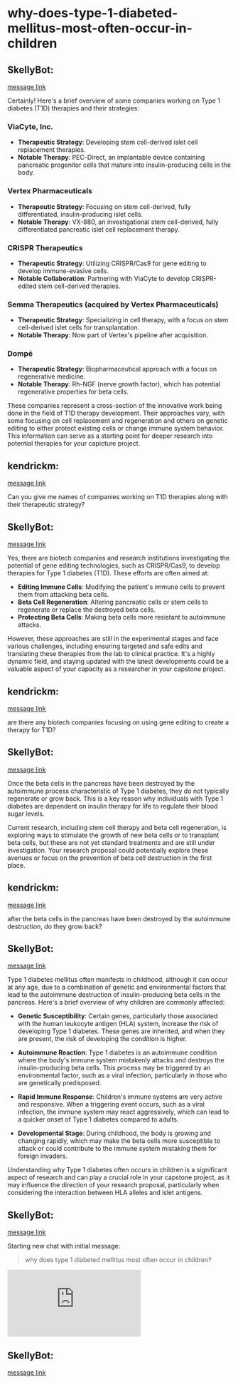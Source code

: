 # why-does-type-1-diabeted-mellitus-most-often-occur-in-children

## **SkellyBot**:

 [message link](https://discord.com/channels/1194766712680222800/1212980287575826443/1212982469331255348) 

 Certainly! Here's a brief overview of some companies working on Type 1 diabetes (T1D) therapies and their strategies:

### ViaCyte, Inc.
- **Therapeutic Strategy**: Developing stem cell-derived islet cell replacement therapies.
- **Notable Therapy**: PEC-Direct, an implantable device containing pancreatic progenitor cells that mature into insulin-producing cells in the body.

### Vertex Pharmaceuticals
- **Therapeutic Strategy**: Focusing on stem cell-derived, fully differentiated, insulin-producing islet cells.
- **Notable Therapy**: VX-880, an investigational stem cell-derived, fully differentiated pancreatic islet cell replacement therapy.

### CRISPR Therapeutics
- **Therapeutic Strategy**: Utilizing CRISPR/Cas9 for gene editing to develop immune-evasive cells.
- **Notable Collaboration**: Partnering with ViaCyte to develop CRISPR-edited stem cell-derived therapies.

### Semma Therapeutics (acquired by Vertex Pharmaceuticals)
- **Therapeutic Strategy**: Specializing in cell therapy, with a focus on stem cell-derived islet cells for transplantation.
- **Notable Therapy**: Now part of Vertex's pipeline after acquisition.

### Dompé
- **Therapeutic Strategy**: Biopharmaceutical approach with a focus on regenerative medicine.
- **Notable Therapy**: Rh-NGF (nerve growth factor), which has potential regenerative properties for beta cells.

These companies represent a cross-section of the innovative work being done in the field of T1D therapy development. Their approaches vary, with some focusing on cell replacement and regeneration and others on genetic editing to either protect existing cells or change immune system behavior. This information can serve as a starting point for deeper research into potential therapies for your capicture project.

## **kendrickm**:

 [message link](https://discord.com/channels/1194766712680222800/1212980287575826443/1212982466189598760) 

 Can you give me names of companies working on T1D therapies along with their therapeutic strategy?

## **SkellyBot**:

 [message link](https://discord.com/channels/1194766712680222800/1212980287575826443/1212982251336507402) 

 Yes, there are biotech companies and research institutions investigating the potential of gene editing technologies, such as CRISPR/Cas9, to develop therapies for Type 1 diabetes (T1D). These efforts are often aimed at:

- **Editing Immune Cells**: Modifying the patient's immune cells to prevent them from attacking beta cells.
- **Beta Cell Regeneration**: Altering pancreatic cells or stem cells to regenerate or replace the destroyed beta cells.
- **Protecting Beta Cells**: Making beta cells more resistant to autoimmune attacks.

However, these approaches are still in the experimental stages and face various challenges, including ensuring targeted and safe edits and translating these therapies from the lab to clinical practice. It's a highly dynamic field, and staying updated with the latest developments could be a valuable aspect of your capacity as a researcher in your capstone project.

## **kendrickm**:

 [message link](https://discord.com/channels/1194766712680222800/1212980287575826443/1212982249612517428) 

 are there any biotech companies focusing on using gene editing to create a therapy for T1D?

## **SkellyBot**:

 [message link](https://discord.com/channels/1194766712680222800/1212980287575826443/1212980832013389924) 

 Once the beta cells in the pancreas have been destroyed by the autoimmune process characteristic of Type 1 diabetes, they do not typically regenerate or grow back. This is a key reason why individuals with Type 1 diabetes are dependent on insulin therapy for life to regulate their blood sugar levels. 

Current research, including stem cell therapy and beta cell regeneration, is exploring ways to stimulate the growth of new beta cells or to transplant beta cells, but these are not yet standard treatments and are still under investigation. Your research proposal could potentially explore these avenues or focus on the prevention of beta cell destruction in the first place.

## **kendrickm**:

 [message link](https://discord.com/channels/1194766712680222800/1212980287575826443/1212980830348251157) 

 after the beta cells in the pancreas have been destroyed by the autoimmune destruction, do they grow back?

## **SkellyBot**:

 [message link](https://discord.com/channels/1194766712680222800/1212980287575826443/1212980298912895046) 

 Type 1 diabetes mellitus often manifests in childhood, although it can occur at any age, due to a combination of genetic and environmental factors that lead to the autoimmune destruction of insulin-producing beta cells in the pancreas. Here's a brief overview of why children are commonly affected:

- **Genetic Susceptibility**: Certain genes, particularly those associated with the human leukocyte antigen (HLA) system, increase the risk of developing Type 1 diabetes. These genes are inherited, and when they are present, the risk of developing the condition is higher.

- **Autoimmune Reaction**: Type 1 diabetes is an autoimmune condition where the body's immune system mistakenly attacks and destroys the insulin-producing beta cells. This process may be triggered by an environmental factor, such as a viral infection, particularly in those who are genetically predisposed.

- **Rapid Immune Response**: Children's immune systems are very active and responsive. When a triggering event occurs, such as a viral infection, the immune system may react aggressively, which can lead to a quicker onset of Type 1 diabetes compared to adults.

- **Developmental Stage**: During childhood, the body is growing and changing rapidly, which may make the beta cells more susceptible to attack or could contribute to the immune system mistaking them for foreign invaders.

Understanding why Type 1 diabetes often occurs in children is a significant aspect of research and can play a crucial role in your capstone project, as it may influence the direction of your research proposal, particularly when considering the interaction between HLA alleles and islet antigens.

## **SkellyBot**:

 [message link](https://discord.com/channels/1194766712680222800/1212980287575826443/1212980293888376832) 

 Starting new chat with initial message:

> why does type 1 diabeted mellitus most often occur in children?

![chat-1212980287575826443.json](https://cdn.discordapp.com/attachments/1212980287575826443/1212982583231774730/chat-1212980287575826443.json?ex=660f808f&is=65fd0b8f&hm=4d13a3f4ab2054acf550152c4d605d0ae7cc9f0c3e663b2d12efbb4c5477bac6&)

## **SkellyBot**:

 [message link](https://discord.com/channels/1194766712680222800/1212980287575826443/1212980289098227762) 

 

